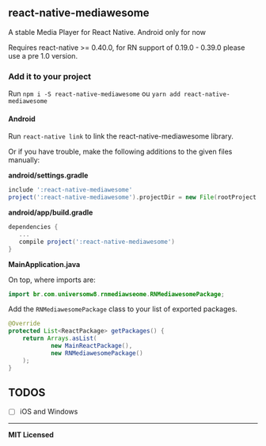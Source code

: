 ## react-native-mediawesome

A stable Media Player for React Native. Android only for now

Requires react-native >= 0.40.0, for RN support of 0.19.0 - 0.39.0 please use a pre 1.0 version.

### Add it to your project

Run `npm i -S react-native-mediawesome` ou `yarn add react-native-mediawesome`

#### Android

Run `react-native link` to link the react-native-mediawesome library.

Or if you have trouble, make the following additions to the given files manually:

**android/settings.gradle**

```gradle
include ':react-native-mediawesome'
project(':react-native-mediawesome').projectDir = new File(rootProject.projectDir, '../node_modules/react-native-mediawesome/android')
```

**android/app/build.gradle**

```gradle
dependencies {
   ...
   compile project(':react-native-mediawesome')
}
```

**MainApplication.java**

On top, where imports are:

```java
import br.com.universomw8.rnmediawseome.RNMediawesomePackage;
```

Add the `RNMediawesomePackage` class to your list of exported packages.

```java
@Override
protected List<ReactPackage> getPackages() {
    return Arrays.asList(
            new MainReactPackage(),
            new RNMediawesomePackage()
    );
}
```

## TODOS

- [ ] iOS and Windows

---

**MIT Licensed**
